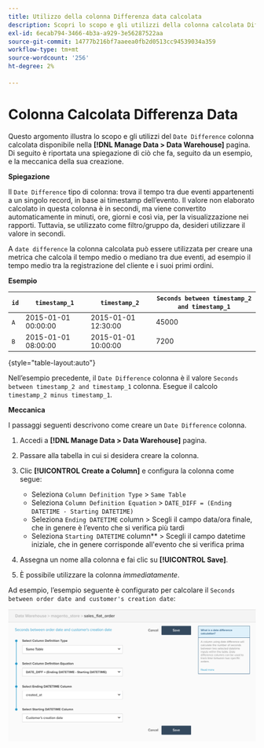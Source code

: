 ```yaml
---
title: Utilizzo della colonna Differenza data calcolata
description: Scopri lo scopo e gli utilizzi della colonna calcolata Differenza data.
exl-id: 6ecab794-3466-4b3a-a929-3e56287522aa
source-git-commit: 14777b216bf7aaeea0fb2d0513cc94539034a359
workflow-type: tm+mt
source-wordcount: '256'
ht-degree: 2%

---
```


# Colonna Calcolata Differenza Data

Questo argomento illustra lo scopo e gli utilizzi del `Date Difference` colonna calcolata disponibile nella **[!DNL Manage Data > Data Warehouse]** pagina. Di seguito è riportata una spiegazione di ciò che fa, seguito da un esempio, e la meccanica della sua creazione.

**Spiegazione**

Il `Date Difference` tipo di colonna: trova il tempo tra due eventi appartenenti a un singolo record, in base ai timestamp dell’evento. Il valore non elaborato calcolato in questa colonna è in secondi, ma viene convertito automaticamente in minuti, ore, giorni e così via, per la visualizzazione nei rapporti. Tuttavia, se utilizzato come filtro/gruppo da, desideri utilizzare il valore in secondi.

A `date difference` la colonna calcolata può essere utilizzata per creare una metrica che calcola il tempo medio o mediano tra due eventi, ad esempio il tempo medio tra la registrazione del cliente e i suoi primi ordini.

**Esempio**

| **`id`** | **`timestamp_1`** | **`timestamp_2`** | **`Seconds between timestamp_2 and timestamp_1`** |
|--- |--- |--- |--- |
| `A` | 2015-01-01 00:00:00 | 2015-01-01 12:30:00 | 45000 |
| `B` | 2015-01-01 08:00:00 | 2015-01-01 10:00:00 | 7200 |

{style="table-layout:auto"}


Nell’esempio precedente, il `Date Difference` colonna è il valore `Seconds between timestamp_2 and timestamp_1` colonna. Esegue il calcolo `timestamp_2 minus timestamp_1`.

**Meccanica**

I passaggi seguenti descrivono come creare un `Date Difference` colonna.

1. Accedi a **[!DNL Manage Data > Data Warehouse]** pagina.
1. Passare alla tabella in cui si desidera creare la colonna.
1. Clic **[!UICONTROL Create a Column]** e configura la colonna come segue:
   * Seleziona `Column Definition Type` > `Same Table`
   * Seleziona `Column Definition Equation` > `DATE_DIFF = (Ending DATETIME - Starting DATETIME)`
   * Seleziona `Ending DATETIME` column > Scegli il campo data/ora finale, che in genere è l’evento che si verifica più tardi
   * Seleziona `Starting DATETIME` column** > Scegli il campo datetime iniziale, che in genere corrisponde all&#39;evento che si verifica prima

1. Assegna un nome alla colonna e fai clic su **[!UICONTROL Save]**.
1. È possibile utilizzare la colonna *immediatamente*.

Ad esempio, l’esempio seguente è configurato per calcolare il `Seconds between order date and customer's creation date`:

![](../../assets/date_diff.png)

